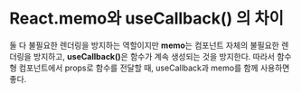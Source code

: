 <h1>React.memo와 useCallback() 의 차이</h1>
<p>둘 다 불필요한 렌더링을 방지하는 역할이지만 <strong>memo</strong>는 컴포넌트 자체의 불필요한 렌더링을 방지하고, <strong>useCallback()</strong>은 함수가 계속 생성되는 것을 방지한다. 따라서 함수형 컴포넌트에서 props로 함수를 전달할 때, useCallback과 memo를 함께 사용하면 좋다.
